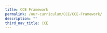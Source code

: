 ```yaml
---
title: CCE Framework
permalink: /our-curriculum/CCE/CCE-Framework/
description: ""
third_nav_title: CCE
---
```

